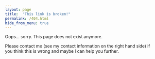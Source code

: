 ```yaml
---
layout: page
title:  "This link is broken!"
permalink: /404.html
hide_from_menu: true
---
```


Oops... sorry. This page does not exist anymore. 

Please contact me (see my contact information on the right hand side) if you think this is wrong and maybe I can help you further.